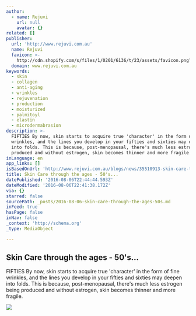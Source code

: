 ```yaml
---
author:
  - name: Rejuvi
    url: null
    avatar: {}
related: []
publisher:
  url: 'http://www.rejuvi.com.au'
  name: Rejuvi
  favicon: >-
    http://cdn.shopify.com/s/files/1/0201/6136/t/23/assets/favicon.png?13278814375732399247
  domain: www.rejuvi.com.au
keywords:
  - skin
  - collagen
  - anti-aging
  - wrinkles
  - rejuvenation
  - production
  - moisturized
  - palmitoyl
  - elastin
  - microdermabrasion
description: >-
  FIFTIES By now, skin starts to acquire true 'character' in the form of fine
  wrinkles, and the lines you develop in your fifties and sixties may deepen
  into folds. This is because, post-menopausal, there's much less estrogen being
  produced and without estrogen, skin becomes thinner and more fragile.
inLanguage: en
app_links: []
isBasedOnUrl: 'http://www.rejuvi.com.au/blogs/news/35510913-skin-care-through-the-ages-50s'
title: Skin Care through the ages - 50's...
datePublished: '2016-08-06T22:44:44.593Z'
dateModified: '2016-08-06T22:41:38.172Z'
via: {}
starred: false
sourcePath: _posts/2016-08-06-skin-care-through-the-ages-50s.md
inFeed: true
hasPage: false
inNav: false
_context: 'http://schema.org'
_type: MediaObject

---
```

<article style=""><h1>Skin Care through the ages - 50's...</h1><p>FIFTIES By now, skin starts to acquire true 'character' in the form of fine wrinkles, and the lines you develop in your fifties and sixties may deepen into folds. This is because, post-menopausal, there's much less estrogen being produced and without estrogen, skin becomes thinner and more fragile.</p><img src="http://cdn.shopify.com/s/files/1/0201/6136/files/besthairstylesforwomenover50_41_large.jpg?16052303526860689522" /></article>